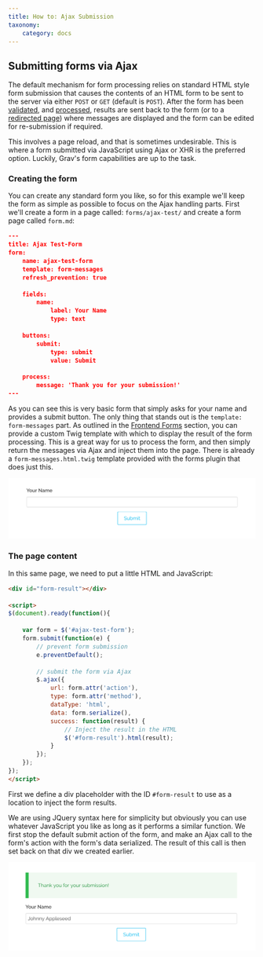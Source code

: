 ```yaml
---
title: How to: Ajax Submission
taxonomy:
    category: docs
---
```


## Submitting forms via Ajax

The default mechanism for form processing relies on standard HTML style form submission that causes the contents of an HTML form to be sent to the server via either `POST` or `GET` (default is `POST`). After the form has been [validated](../fields-available), and [processed](../reference-form-actions), results are sent back to the form (or to a [redirected page](../reference-form-actions#redirect)) where messages are displayed and the form can be edited for re-submission if required.

This involves a page reload, and that is sometimes undesirable.  This is where a form submitted via JavaScript using Ajax or XHR is the preferred option.  Luckily, Grav's form capabilities are up to the task.

### Creating the form

You can create any standard form you like, so for this example we'll keep the form as simple as possible to focus on the Ajax handling parts. First we'll create a form in a page called: `forms/ajax-test/` and create a form page called `form.md`:

```json
---
title: Ajax Test-Form
form:
    name: ajax-test-form
    template: form-messages
    refresh_prevention: true

    fields:
        name:
            label: Your Name
            type: text

    buttons:
        submit:
            type: submit
            value: Submit

    process:
        message: 'Thank you for your submission!'
---
```

As you can see this is very basic form that simply asks for your name and provides a submit button.  The only thing that stands out is the `template: form-messages` part.  As outlined in the [Frontend Forms](../../forms) section, you can provide a custom Twig template with which to display the result of the form processing.  This is a great way for us to process the form, and then simply return the messages via Ajax and inject them into the page.  There is already a `form-messages.html.twig` template provided with the forms plugin that does just this.

![](simple-form.png?classes=shadow)

### The page content

In this same page, we need to put a little HTML and JavaScript:

```html
<div id="form-result"></div>

<script>
$(document).ready(function(){

    var form = $('#ajax-test-form');
    form.submit(function(e) {
        // prevent form submission
        e.preventDefault();

        // submit the form via Ajax
        $.ajax({
            url: form.attr('action'),
            type: form.attr('method'),
            dataType: 'html',
            data: form.serialize(),
            success: function(result) {
                // Inject the result in the HTML
                $('#form-result').html(result);
            }
        });
    });
});
</script>
```

First we define a div placeholder with the ID `#form-result` to use as a location to inject the form results.

We are using JQuery syntax here for simplicity but obviously you can use whatever JavaScript you like as long as it performs a similar function.  We first stop the default submit action of the form, and make an Ajax call to the form's action with the form's data serialized.  The result of this call is then set back on that div we created earlier.

![](submitted-form.png?classes=shadow)
